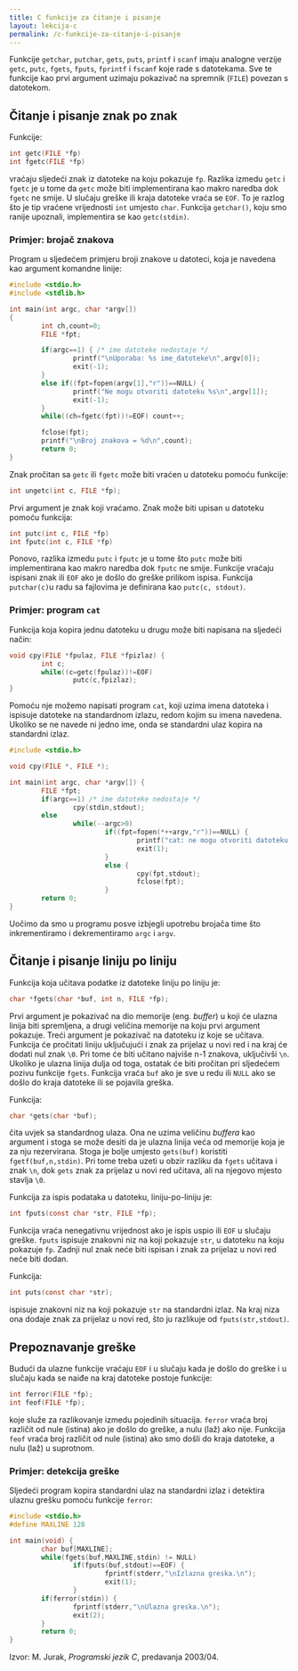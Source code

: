 ```yaml
---
title: C funkcije za čitanje i pisanje
layout: lekcija-c
permalink: /c-funkcije-za-citanje-i-pisanje
---
```


Funkcije `getchar`, `putchar`, `gets`, `puts`, `printf` i `scanf` imaju analogne verzije `getc`, `putc`, `fgets`, `fputs`, `fprintf` i `fscanf` koje rade s datotekama. Sve te funkcije kao prvi argument uzimaju pokazivač na spremnik (`FILE`) povezan s datotekom.

## Čitanje i pisanje znak po znak

Funkcije:

```c
int getc(FILE *fp)
int fgetc(FILE *fp)
```

vraćaju sljedeći znak iz datoteke na koju pokazuje `fp`. Razlika izmedu `getc` i `fgetc` je u tome da `getc` može biti implementirana kao makro naredba dok `fgetc` ne smije. U slučaju greške ili kraja datoteke vraća se `EOF`. To je razlog što je tip vraćene vrijednosti `int` umjesto `char`. Funkcija `getchar()`, koju smo ranije upoznali, implementira se kao `getc(stdin)`.

### Primjer: brojač znakova

Program u sljedećem primjeru broji znakove u datoteci, koja je navedena kao argument komandne linije:

```c
#include <stdio.h>
#include <stdlib.h>

int main(int argc, char *argv[])
{
        int ch,count=0;
        FILE *fpt;

        if(argc==1) { /* ime datoteke nedostaje */
                printf("\nUporaba: %s ime_datoteke\n",argv[0]);
                exit(-1);
        }
        else if((fpt=fopen(argv[1],"r"))==NULL) {
                printf("Ne mogu otvoriti datoteku %s\n",argv[1]);
                exit(-1);
        }
        while((ch=fgetc(fpt))!=EOF) count++;

        fclose(fpt);
        printf("\nBroj znakova = %d\n",count);
        return 0;
}
```

Znak pročitan sa `getc` ili `fgetc` može biti vraćen u datoteku pomoću funkcije:

```c
int ungetc(int c, FILE *fp);
```

Prvi argument je znak koji vraćamo. Znak može biti upisan u datoteku pomoću funkcija:

```c
int putc(int c, FILE *fp)
int fputc(int c, FILE *fp)
```

Ponovo, razlika izmedu `putc` i `fputc` je u tome što `putc` može biti implementirana kao makro naredba dok `fputc` ne smije. Funkcije vraćaju ispisani znak ili `EOF` ako je došlo do greške prilikom ispisa. Funkcija `putchar(c)`u radu sa fajlovima je definirana kao `putc(c, stdout)`.

### Primjer: program `cat`

Funkcija koja kopira jednu datoteku u drugu može biti napisana na sljedeći način:

```c
void cpy(FILE *fpulaz, FILE *fpizlaz) {
        int c;
        while((c=getc(fpulaz))!=EOF)
                putc(c,fpizlaz);
}
```

Pomoću nje možemo napisati program `cat`, koji uzima imena datoteka i ispisuje datoteke na standardnom izlazu, redom kojim su imena navedena. Ukoliko se ne navede ni jedno ime, onda se standardni ulaz kopira na standardni izlaz.

```c
#include <stdio.h>

void cpy(FILE *, FILE *);

int main(int argc, char *argv[]) {
        FILE *fpt;
        if(argc==1) /* ime datoteke nedostaje */
                cpy(stdin,stdout);
        else
                while(--argc>0)
                        if((fpt=fopen(*++argv,"r"))==NULL) {
                                printf("cat: ne mogu otvoriti datoteku %s\n",*argv);
                                exit(1);
                        }
                        else {
                                cpy(fpt,stdout);
                                fclose(fpt);
                        }
        return 0;
}
```

Uočimo da smo u programu posve izbjegli upotrebu brojača time što inkrementiramo i dekrementiramo `argc` i `argv`.

## Čitanje i pisanje liniju po liniju

Funkcija koja učitava podatke iz datoteke liniju po liniju je:

```c
char *fgets(char *buf, int n, FILE *fp);
```

Prvi argument je pokazivač na dio memorije (eng. *buffer*) u koji će ulazna linija biti spremljena, a drugi veličina memorije na koju prvi argument pokazuje. Treći argument je pokazivač na datoteku iz koje se učitava. Funkcija će pročitati liniju uključujući i znak za prijelaz u novi red i na kraj će dodati nul znak `\0`. Pri tome će biti učitano najviše n-1 znakova, uključivši `\n`. Ukoliko je ulazna linija dulja od toga, ostatak će biti pročitan pri sljedećem pozivu funkcije `fgets`. Funkcija vraća `buf` ako je sve u redu ili `NULL` ako se došlo do kraja datoteke ili se pojavila greška.

Funkcija:

```c
char *gets(char *buf);
```

čita uvjek sa standardnog ulaza. Ona ne uzima veličinu *buffera* kao argument i stoga se može desiti da je ulazna linija veća od memorije koja je za nju rezervirana. Stoga je bolje umjesto `gets(buf)` koristiti `fgetf(buf,n,stdin)`. Pri tome treba uzeti u obzir razliku da `fgets` učitava i znak `\n`, dok `gets` znak za prijelaz u novi red učitava, ali na njegovo mjesto stavlja `\0`.

Funkcija za ispis podataka u datoteku, liniju-po-liniju je:

```c
int fputs(const char *str, FILE *fp);
```

Funkcija vraća nenegativnu vrijednost ako je ispis uspio ili `EOF` u slučaju greške. `fputs` ispisuje znakovni niz na koji pokazuje `str`, u datoteku na koju pokazuje `fp`. Zadnji nul znak neće biti ispisan i znak za prijelaz u novi red neće biti dodan.

Funkcija:

```c
int puts(const char *str);
```

ispisuje znakovni niz na koji pokazuje `str` na standardni izlaz. Na kraj niza ona dodaje znak za prijelaz u novi red, što ju razlikuje od `fputs(str,stdout)`.

## Prepoznavanje greške

Budući da ulazne funkcije vraćaju `EOF` i u slučaju kada je došlo do greške i u slučaju kada se naiđe na kraj datoteke postoje funkcije:

```c
int ferror(FILE *fp);
int feof(FILE *fp);
```

koje služe za razlikovanje izmedu pojedinih situacija. `ferror` vraća broj različit od nule (istina) ako je došlo do greške, a nulu (laž) ako nije. Funkcija `feof` vraća broj različit od nule (istina) ako smo došli do kraja datoteke, a nulu (laž) u suprotnom.

### Primjer: detekcija greške

Sljedeći program kopira standardni ulaz na standardni izlaz i detektira ulaznu grešku pomoću funkcije `ferror`:

```c
#include <stdio.h>
#define MAXLINE 128

int main(void) {
        char buf[MAXLINE];
        while(fgets(buf,MAXLINE,stdin) != NULL)
                if(fputs(buf,stdout)==EOF) {
                        fprintf(stderr,"\nIzlazna greska.\n");
                        exit(1);
                }
        if(ferror(stdin)) {
                fprintf(stderr,"\nUlazna greska.\n");
                exit(2);
        }
        return 0;
}
```


Izvor: M. Jurak, *Programski jezik C*, predavanja 2003/04.

